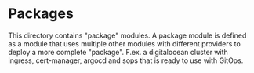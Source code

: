 # Packages

This directory contains "package" modules. A package module is defined as a module that uses multiple other modules with different providers to deploy a more complete "package". F.ex. a digitalocean cluster with ingress, cert-manager, argocd and sops that is ready to use with GitOps.